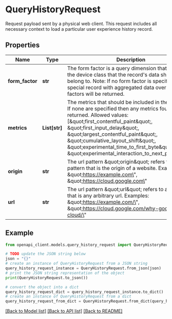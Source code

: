 # QueryHistoryRequest

Request payload sent by a physical web client. This request includes all necessary context to load a particular user experience history record.

## Properties

Name | Type | Description | Notes
------------ | ------------- | ------------- | -------------
**form_factor** | **str** | The form factor is a query dimension that specifies the device class that the record&#39;s data should belong to. Note: If no form factor is specified, then a special record with aggregated data over all form factors will be returned. | [optional] 
**metrics** | **List[str]** | The metrics that should be included in the response. If none are specified then any metrics found will be returned. Allowed values: [\&quot;first_contentful_paint\&quot;, \&quot;first_input_delay\&quot;, \&quot;largest_contentful_paint\&quot;, \&quot;cumulative_layout_shift\&quot;, \&quot;experimental_time_to_first_byte\&quot;, \&quot;experimental_interaction_to_next_paint\&quot;] | [optional] 
**origin** | **str** | The url pattern \&quot;origin\&quot; refers to a url pattern that is the origin of a website. Examples: \&quot;https://example.com\&quot;, \&quot;https://cloud.google.com\&quot; | [optional] 
**url** | **str** | The url pattern \&quot;url\&quot; refers to a url pattern that is any arbitrary url. Examples: \&quot;https://example.com/\&quot;, \&quot;https://cloud.google.com/why-google-cloud/\&quot; | [optional] 

## Example

```python
from openapi_client.models.query_history_request import QueryHistoryRequest

# TODO update the JSON string below
json = "{}"
# create an instance of QueryHistoryRequest from a JSON string
query_history_request_instance = QueryHistoryRequest.from_json(json)
# print the JSON string representation of the object
print(QueryHistoryRequest.to_json())

# convert the object into a dict
query_history_request_dict = query_history_request_instance.to_dict()
# create an instance of QueryHistoryRequest from a dict
query_history_request_from_dict = QueryHistoryRequest.from_dict(query_history_request_dict)
```
[[Back to Model list]](../README.md#documentation-for-models) [[Back to API list]](../README.md#documentation-for-api-endpoints) [[Back to README]](../README.md)


